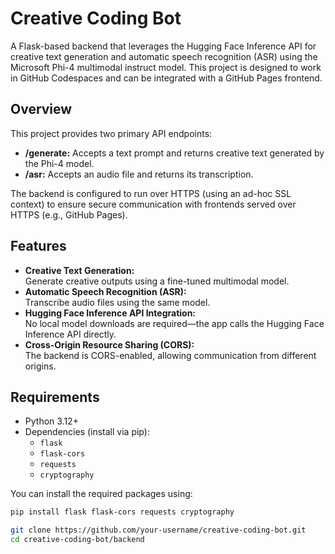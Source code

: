 # Creative Coding Bot

A Flask-based backend that leverages the Hugging Face Inference API for creative text generation and automatic speech recognition (ASR) using the Microsoft Phi-4 multimodal instruct model. This project is designed to work in GitHub Codespaces and can be integrated with a GitHub Pages frontend.

## Overview

This project provides two primary API endpoints:

- **/generate:** Accepts a text prompt and returns creative text generated by the Phi-4 model.
- **/asr:** Accepts an audio file and returns its transcription.

The backend is configured to run over HTTPS (using an ad-hoc SSL context) to ensure secure communication with frontends served over HTTPS (e.g., GitHub Pages).

## Features

- **Creative Text Generation:**  
  Generate creative outputs using a fine-tuned multimodal model.
- **Automatic Speech Recognition (ASR):**  
  Transcribe audio files using the same model.
- **Hugging Face Inference API Integration:**  
  No local model downloads are required—the app calls the Hugging Face Inference API directly.
- **Cross-Origin Resource Sharing (CORS):**  
  The backend is CORS-enabled, allowing communication from different origins.

## Requirements

- Python 3.12+
- Dependencies (install via pip):
  - `flask`
  - `flask-cors`
  - `requests`
  - `cryptography`

You can install the required packages using:

```bash
pip install flask flask-cors requests cryptography

git clone https://github.com/your-username/creative-coding-bot.git
cd creative-coding-bot/backend
